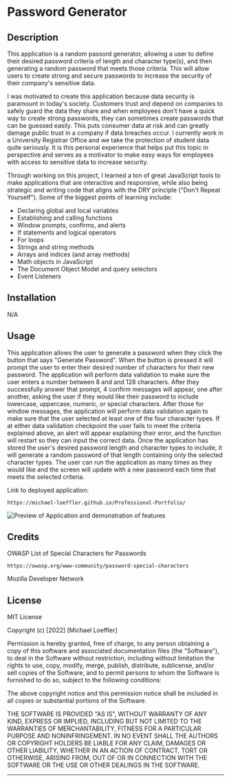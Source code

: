 # Password Generator

## Description

This application is a random passord generator, allowing a user to define their desired password criteria of length and character type(s), and then generating a random password that meets those criteria. This will allow users to create strong and secure passwords to increase the security of their company's sensitive data. 

I was motivated to create this application because data security is paramount in today's society. Customers trust and depend on companies to safely guard the data they share and when employees don't have a quick way to create strong passwords, they can sometimes create passwords that can be guessed easily. This puts consumer data at risk and can greatly damage public trust in a company if data breaches occur. I currently work in a University Registrar Office and we take the protection of student data quite seriously. It is this personal experience that helps put this topic in perspective and serves as a motivator to make easy ways for employees with access to sensitive data to increase security.

Through working on this project, I learned a ton of great JavaScript tools to make applications that are interactive and responsive, while also being strategic and writing code that aligns with the DRY principle ("Don't Repeat Yourself"). Some of the biggest points of learning include:

* Declaring global and local variables
* Establishing and calling functions 
* Window prompts, confirms, and alerts
* If statements and logical operators
* For loops
* Strings and string methods
* Arrays and indices (and array methods)
* Math objects in JavaScript
* The Document Object Model and query selectors
* Event Listeners

## Installation

N/A

## Usage

This application allows the user to generate a password when they click the button that says "Generate Password". When the button is pressed it will prompt the user to enter their desired number of characters for their new password. The application will perform data validation to make sure the user enters a number between 8 and and 128 characters. After they successfully answer that prompt, 4 confirm messages will appear, one after another, asking the user if they would like their password to include lowercase, uppercase, numeric, or special characters. After those for window messages, the application will perform data validation again to make sure that the user selected at least one of the four character types. If at either data validation checkpoint the user fails to meet the criteria explained above, an alert will appear explaining their error, and the function will restart so they can input the correct data. Once the application has stored the user's desired password length and character types to include, it will generate a random password of that length containing only the selected character types. The user can run the application as many times as they would like and the screen will update with a new password each time that meets the selected criteria.

Link to deployed application:

    https://michael-loeffler.github.io/Professional-Portfolio/

![Preview of Application and demonstration of features](./assets/images/portfolioDemo.gif)

## Credits
OWASP List of Special Characters for Passwords

    https://owasp.org/www-community/password-special-characters

Mozilla Developer Network


## License

MIT License

Copyright (c) [2022] [Michael Loeffler]

Permission is hereby granted, free of charge, to any person obtaining a copy
of this software and associated documentation files (the "Software"), to deal
in the Software without restriction, including without limitation the rights
to use, copy, modify, merge, publish, distribute, sublicense, and/or sell
copies of the Software, and to permit persons to whom the Software is
furnished to do so, subject to the following conditions:

The above copyright notice and this permission notice shall be included in all
copies or substantial portions of the Software.

THE SOFTWARE IS PROVIDED "AS IS", WITHOUT WARRANTY OF ANY KIND, EXPRESS OR
IMPLIED, INCLUDING BUT NOT LIMITED TO THE WARRANTIES OF MERCHANTABILITY,
FITNESS FOR A PARTICULAR PURPOSE AND NONINFRINGEMENT. IN NO EVENT SHALL THE
AUTHORS OR COPYRIGHT HOLDERS BE LIABLE FOR ANY CLAIM, DAMAGES OR OTHER
LIABILITY, WHETHER IN AN ACTION OF CONTRACT, TORT OR OTHERWISE, ARISING FROM,
OUT OF OR IN CONNECTION WITH THE SOFTWARE OR THE USE OR OTHER DEALINGS IN THE
SOFTWARE.

---